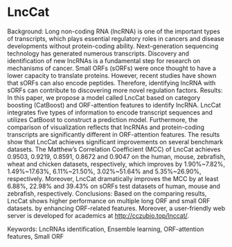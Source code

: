 # LncCat
Background: Long non-coding RNA (lncRNA) is one of the important types of transcripts, which plays essential regulatory roles in cancers and disease developments without protein-coding ability. Next-generation sequencing technology has generated numerous transcripts. Discovery and identification of new lncRNAs is a fundamental step for research on mechanisms of cancer. Small ORFs (sORFs) were once thought to have a lower capacity to translate proteins. However, recent studies have shown that sORFs can also encode peptides. Therefore, identifying lncRNA with sORFs can contribute to discovering more novel regulation factors.
Results: In this paper, we propose a model called LncCat based on category boosting (CatBoost) and ORF-attention features to identify lncRNA. LncCat integrates five types of information to encode transcript sequences and utilizes CatBoost to construct a prediction model. Furthermore, the comparison of visualization reflects that lncRNAs and protein-coding transcripts are significantly different in ORF-attention features. The results show that LncCat achieves significant improvements on several benchmark datasets. The Matthew’s Correlation Coefficient (MCC) of LncCat achieves 0.9503, 0.9219, 0.8591, 0.8672 and 0.9047 on the human, mouse, zebrafish, wheat and chicken datasets, respectively, which improves by 1.90%~7.82%, 1.49%~17.63%, 6.11%~21.50%, 3.02%~51.64% and 5.35%~26.90%, respectively. Moreover, LncCat dramatically improves the MCC by at least 6.88%, 22.98% and 39.43% on sORFs test datasets of human, mouse and zebrafish, respectively.
Conclusions: Based on the comparing results, LncCat shows higher performance on multiple long ORF and small ORF datasets. by enhancing ORF-related features. Moreover, a user-friendly web server is developed for academics at http://cczubio.top/lnccat/.

Keywords: LncRNAs identification, Ensemble learning, ORF-attention features, Small ORF
